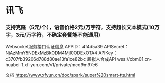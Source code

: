 # 讯飞
### 支持克隆（5元/个），语音价格2元/万字符，支持超长文本模式(10万字，3元/万字符，不确定套餐能不能通用)
Websocket服务接口认证信息
APPID：4f4d5a39
APISecret：NjAzMmY5NDExMzBkODM4MjI0ODExOTA4
APIKey：c3707fb39206d788d80ae13fa1ce82bc
超拟人合成API wss://cbm01.cn-huabei-1.xf-yun.com/v1/private/mcd9m97e6

文档  https://www.xfyun.cn/doc/spark/super%20smart-tts.html 
	
